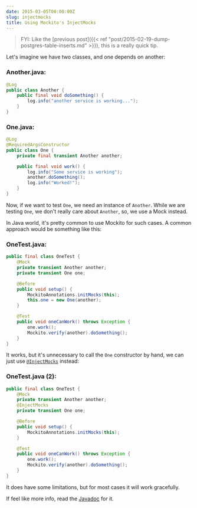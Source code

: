 ```yaml
---
date: 2015-03-05T00:00:00Z
slug: injectmocks
title: Using Mockito's InjectMocks
---
```


> FYI: Like the [previous post]({{< ref "post/2015-02-19-dump-postgres-table-inserts.md" >}}),
> this is a really quick tip.

Let's imagine we have two classes, and one depends on another:

### Another.java:

```java
@Log
public class Another {
    public final void doSomething() {
        log.info("another service is working...");
    }
}
```

### One.java:

```java
@Log
@RequiredArgsConstructor
public class One {
    private final transient Another another;

    public final void work() {
        log.info("Some service is working");
        another.doSomething();
        log.info("Worked!");
    }
}
```

Now, if we want to test `One`, we need an instance of `Another`. While we
are testing `One`, we don't really care about `Another`, so, we use a
Mock instead.

In Java world, it's pretty common to use Mockito for such cases. A common
approach would be something like this:

### OneTest.java:
```java
public final class OneTest {
    @Mock
    private transient Another another;
    private transient One one;

    @Before
    public void setup() {
        MockitoAnnotations.initMocks(this);
        this.one = new One(another);
    }

    @Test
    public void oneCanWork() throws Exception {
        one.work();
        Mockito.verify(another).doSomething();
    }
}
```

It works, but it's unnecessary to call the `One` constructor by hand, we can
just use [`@InjectMocks`][javadoc] instead:

### OneTest.java (2):

```java
public final class OneTest {
    @Mock
    private transient Another another;
    @InjectMocks
    private transient One one;

    @Before
    public void setup() {
        MockitoAnnotations.initMocks(this);
    }

    @Test
    public void oneCanWork() throws Exception {
        one.work();
        Mockito.verify(another).doSomething();
    }
}
```

It does have some limitations, but for most cases it will work gracefully.

If feel like more info, read the [Javadoc][javadoc] for it.

[javadoc]: https://static.javadoc.io/org.mockito/mockito-core/2.5.0/org/mockito/InjectMocks.html
